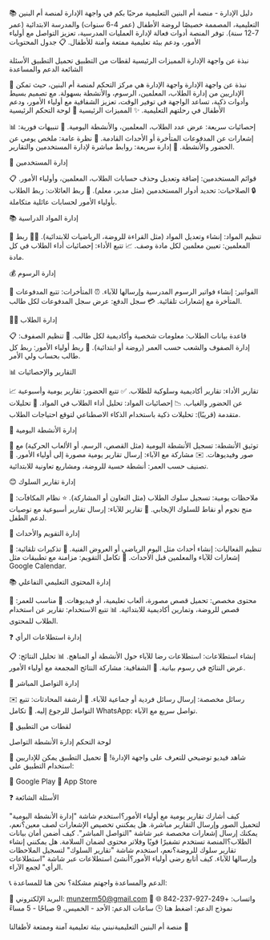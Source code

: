 📚 دليل الإدارة - منصة أم البنين التعليمية
مرحبًا بكم في واجهة الإدارة لمنصة أم البنين التعليمية، المصممة خصيصًا لروضة الأطفال (عمر 4-6 سنوات) والمدرسة الابتدائية (عمر 7-12 سنة). توفر المنصة أدوات فعالة لإدارة العمليات المدرسية، تعزيز التواصل مع أولياء الأمور، ودعم بيئة تعليمية ممتعة وآمنة للأطفال.
📋 جدول المحتويات

نبذة عن واجهة الإدارة
المميزات الرئيسية
لقطات من التطبيق
تحميل التطبيق
الأسئلة الشائعة
الدعم والمساعدة

🌟 نبذة عن واجهة الإدارة
واجهة الإدارة هي مركز التحكم لمنصة أم البنين، حيث تمكن الإداريين من إدارة الطلاب، المعلمين، الرسوم، والأنشطة بسهولة. مع تصميم بسيط وأدوات ذكية، تساعد الواجهة في توفير الوقت، تعزيز الشفافية مع أولياء الأمور، ودعم الأطفال في رحلتهم التعليمية.
✨ المميزات الرئيسية
🏫 لوحة التحكم الرئيسية

📊 إحصائيات سريعة: عرض عدد الطلاب، المعلمين، والأنشطة اليومية.
🔔 تنبيهات فورية: إشعارات عن المدفوعات المتأخرة أو الأحداث القادمة.
📅 نظرة عامة: ملخص يومي عن الحضور والأنشطة.
🔧 إدارة سريعة: روابط مباشرة لإدارة المستخدمين والتقارير.

👥 إدارة المستخدمين

📋 قوائم المستخدمين: إضافة وتعديل وحذف حسابات الطلاب، المعلمين، وأولياء الأمور.
🔒 الصلاحيات: تحديد أدوار المستخدمين (مثل مدير، معلم).
🔗 ربط العائلات: ربط الطلاب بأولياء الأمور لحسابات عائلية متكاملة.

📚 إدارة المواد الدراسية

📖 تنظيم المواد: إنشاء وتعديل المواد (مثل القراءة للروضة، الرياضيات للابتدائية).
👨‍🏫 ربط المعلمين: تعيين معلمين لكل مادة وصف.
📈 تتبع الأداء: إحصائيات أداء الطلاب في كل مادة.

💰 إدارة الرسوم

📄 الفواتير: إنشاء فواتير الرسوم المدرسية وإرسالها للآباء.
⏰ المتأخرات: تتبع المدفوعات المتأخرة مع إشعارات تلقائية.
💳 سجل الدفع: عرض سجل المدفوعات لكل طالب.

👨‍🎓 إدارة الطلاب

📋 قاعدة بيانات الطلاب: معلومات شخصية وأكاديمية لكل طالب.
🏫 تنظيم الصفوف: إدارة الصفوف والشعب حسب العمر (روضة أو ابتدائية).
🔗 ربط أولياء الأمور: ربط كل طالب بحساب ولي الأمر.

📊 التقارير والإحصائيات

📈 تقارير الأداء: تقارير أكاديمية وسلوكية للطلاب.
✅ تتبع الحضور: تقارير يومية وأسبوعية عن الحضور والغياب.
📉 إحصائيات المواد: تحليل أداء الطلاب في المواد.
🧠 تحليلات متقدمة (قريبًا): تحليلات ذكية باستخدام الذكاء الاصطناعي لتوقع احتياجات الطلاب.

🎨 إدارة الأنشطة اليومية

📸 توثيق الأنشطة: تسجيل الأنشطة اليومية (مثل القصص، الرسم، أو الألعاب الحركية) مع صور وفيديوهات.
✉️ مشاركة مع الآباء: إرسال تقارير يومية مصورة إلى أولياء الأمور.
🌟 تصنيف حسب العمر: أنشطة حسية للروضة، ومشاريع تعاونية للابتدائية.

😊 إدارة تقارير السلوك

📝 ملاحظات يومية: تسجيل سلوك الطلاب (مثل التعاون أو المشاركة).
⭐ نظام المكافآت: منح نجوم أو نقاط للسلوك الإيجابي.
📧 تقارير للآباء: إرسال تقارير أسبوعية مع توصيات لدعم الطفل.

📅 إدارة التقويم والأحداث

🎉 تنظيم الفعاليات: إنشاء أحداث مثل اليوم الرياضي أو العروض الفنية.
🔔 تذكيرات تلقائية: إشعارات للآباء والمعلمين قبل الأحداث.
🔗 تكامل التقويم: مزامنة مع تطبيقات مثل Google Calendar.

📚 إدارة المحتوى التعليمي التفاعلي

🎥 محتوى مخصص: تحميل قصص مصورة، ألعاب تعليمية، أو فيديوهات.
🧒 مناسب للعمر: قصص للروضة، وتمارين أكاديمية للابتدائية.
📊 تتبع الاستخدام: تقارير عن استخدام الطلاب للمحتوى.

❓ إدارة استطلاعات الرأي

📋 إنشاء استطلاعات: استطلاعات رضا للآباء حول الأنشطة أو المناهج.
📊 تحليل النتائج: عرض النتائج في رسوم بيانية.
🔄 الشفافية: مشاركة النتائج المجمعة مع أولياء الأمور.

💬 إدارة التواصل المباشر

✉️ رسائل مخصصة: إرسال رسائل فردية أو جماعية للآباء.
📜 أرشفة المحادثات: تتبع التواصل للرجوع إليه.
📱 تكامل WhatsApp: تواصل سريع مع الآباء.

📸 لقطات من التطبيق



لوحة التحكم
إدارة الأنشطة
التواصل








🎥 شاهد فيديو توضيحي للتعرف على واجهة الإدارة!
📱 تحميل التطبيق
يمكن للإداريين استخدام التطبيق على:

📲 Google Play
🍎 App Store

❓ الأسئلة الشائعة

كيف أشارك تقارير يومية مع أولياء الأمور؟استخدم شاشة "إدارة الأنشطة اليومية" لتحميل الصور وإرسال التقارير مباشرة.
هل يمكنني تخصيص الإشعارات لصف معين؟نعم، يمكنك إرسال إشعارات مخصصة عبر شاشة "التواصل المباشر".
كيف أضمن أمان بيانات الطلاب؟المنصة تستخدم تشفيرًا قويًا وفلاتر محتوى لضمان السلامة.
هل يمكنني إنشاء تقارير سلوك للروضة؟نعم، استخدم شاشة "تقارير السلوك" لتسجيل الملاحظات وإرسالها للآباء.
كيف أتابع رضى أولياء الأمور؟أنشئ استطلاعات عبر شاشة "استطلاعات الرأي" لجمع الآراء.

📞 الدعم والمساعدة
واجهتم مشكلة؟ نحن هنا للمساعدة:

📧 البريد الإلكتروني: munzerm50@gmail.com
📱 واتساب: +249-927-237-842
🌐 نموذج الدعم: اضغط هنا
🕒 ساعات الدعم: الأحد - الخميس، 9 صباحًا - 5 مساءً


منصة أم البنين التعليميةنبني بيئة تعليمية آمنة وممتعة لأطفالنا 🌟